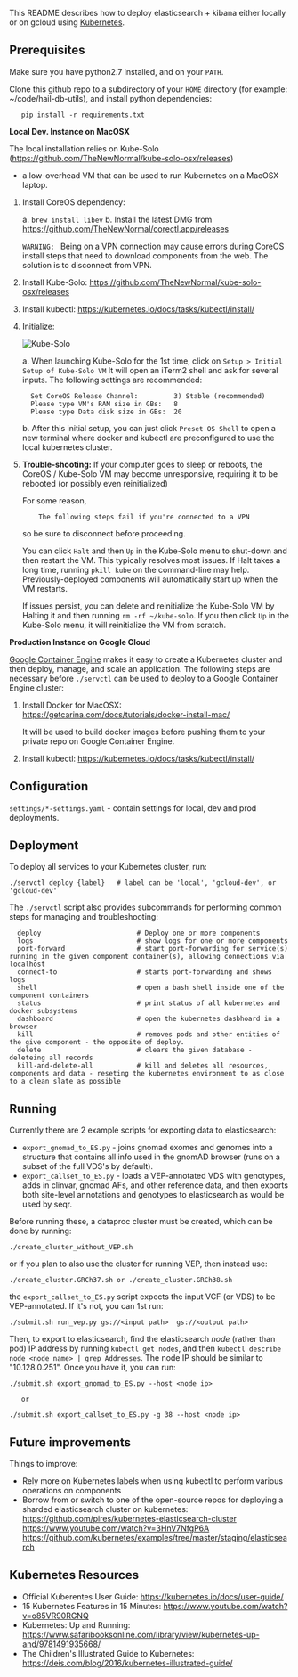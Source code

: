 This README describes how to deploy elasticsearch + kibana either locally or on gcloud using [Kubernetes](https://kubernetes.io/).

Prerequisites
-------------

Make sure you have python2.7 installed, and on your `PATH`.

Clone this github repo to a subdirectory of your `HOME` directory (for example: ~/code/hail-db-utils), and install python dependencies:

       pip install -r requirements.txt


**Local Dev. Instance on MacOSX**

The local installation relies on Kube-Solo (https://github.com/TheNewNormal/kube-solo-osx/releases)
- a low-overhead VM that can be used to run Kubernetes on a MacOSX laptop.

1. Install CoreOS dependency:

   a. `brew install libev`
   b. Install the latest DMG from https://github.com/TheNewNormal/corectl.app/releases

   `WARNING: ` Being on a VPN connection may cause errors during CoreOS install steps that need to download components from the web.
   The solution is to disconnect from VPN.

2. Install Kube-Solo: https://github.com/TheNewNormal/kube-solo-osx/releases

3. Install kubectl: https://kubernetes.io/docs/tasks/kubectl/install/

4. Initialize:

   ![Kube-Solo](https://raw.githubusercontent.com/TheNewNormal/kube-solo-osx/master/kube-solo-osx.png "Kubernetes-Solo")

   a. When launching Kube-Solo for the 1st time, click on `Setup > Initial Setup of Kube-Solo VM`
      It will open an iTerm2 shell and ask for several inputs. The following settings are recommended:

         Set CoreOS Release Channel:         3) Stable (recommended)
         Please type VM's RAM size in GBs:   8
         Please type Data disk size in GBs:  20
 
   b. After this initial setup, you can just click `Preset OS Shell` to open a new terminal where docker and kubectl are preconfigured to use the local kubernetes cluster. 


5.  **Trouble-shooting:** If your computer goes to sleep or reboots, the CoreOS / Kube-Solo VM may become unresponsive, requiring it to be rebooted (or possibly even reinitialized)

    For some reason,

            The following steps fail if you're connected to a VPN

    so be sure to disconnect before proceeding.

    You can click `Halt` and then `Up` in the Kube-Solo menu to shut-down and then restart the VM.
    This typically resolves most issues. If Halt takes a long time, running `pkill kube` on the command-line may help.
    Previously-deployed components will automatically start up when the VM restarts.

    If issues persist, you can delete and reinitialize the Kube-Solo VM by Halting it and then running `rm -rf ~/kube-solo`.
    If you then click `Up` in the Kube-Solo menu, it will reinitialize the VM from scratch.


**Production Instance on Google Cloud**

[Google Container Engine](https://cloud.google.com/container-engine/docs/) makes it easy to create a Kubernetes cluster and then deploy, manage, and scale an application. The following steps are necessary before `./servctl` can be used to deploy to a Google Container Engine cluster:

1. Install Docker for MacOSX:  
   https://getcarina.com/docs/tutorials/docker-install-mac/

   It will be used to build docker images before pushing them to your private repo on Google Container Engine.

2. Install kubectl: https://kubernetes.io/docs/tasks/kubectl/install/


Configuration
-------------

`settings/*-settings.yaml` - contain settings for local, dev and prod deployments.


Deployment
----------

To deploy all services to your Kubernetes cluster, run:

    ./servctl deploy {label}   # label can be 'local', 'gcloud-dev', or 'gcloud-dev'


The `./servctl` script also provides subcommands for performing common steps for managing and troubleshooting:
         
      deploy                        # Deploy one or more components
      logs                          # show logs for one or more components
      port-forward                  # start port-forwarding for service(s) running in the given component container(s), allowing connections via localhost
      connect-to                    # starts port-forwarding and shows logs
      shell                         # open a bash shell inside one of the component containers
      status                        # print status of all kubernetes and docker subsystems
      dashboard                     # open the kubernetes dasbhoard in a browser
      kill                          # removes pods and other entities of the give component - the opposite of deploy.
      delete                        # clears the given database - deleteing all records
      kill-and-delete-all           # kill and deletes all resources, components and data - reseting the kubernetes environment to as close to a clean slate as possible


Running
-------


Currently there are 2 example scripts for exporting data to elasticsearch:
- `export_gnomad_to_ES.py` - joins gnomad exomes and genomes into a structure that contains all info used in the gnomAD browser (runs on a subset of the full VDS's by default).
- `export_callset_to_ES.py` - loads a VEP-annotated VDS with genotypes, adds in clinvar, gnomad AFs, and other reference data, and then exports both site-level annotations and genotypes to elasticsearch as would be used by seqr.

Before running these,
a dataproc cluster must be created, which can be done by running:

    ./create_cluster_without_VEP.sh

or if you plan to also use the cluster for running VEP, then instead use:

    ./create_cluster.GRCh37.sh or ./create_cluster.GRCh38.sh

the `export_callset_to_ES.py` script expects the input VCF (or VDS) to be
VEP-annotated. If it's not, you can 1st run:

    ./submit.sh run_vep.py gs://<input path>  gs://<output path>

Then, to export to elasticsearch, find the elasticsearch *node* (rather than pod)
IP address by running `kubectl get nodes`, and then `kubectl describe node <node name> | grep Addresses`.
The node IP should be similar to "10.128.0.251". Once you have it, you can run:

    ./submit.sh export_gnomad_to_ES.py --host <node ip>

       or

    ./submit.sh export_callset_to_ES.py -g 38 --host <node ip>




Future improvements
-------------------

Things to improve:
- Rely more on Kubernetes labels when using kubectl to perform various operations on components
- Borrow from or switch to one of the open-source repos for deploying a sharded elasticsearch cluster on kubernetes:
https://github.com/pires/kubernetes-elasticsearch-cluster
https://www.youtube.com/watch?v=3HnV7NfgP6A
https://github.com/kubernetes/examples/tree/master/staging/elasticsearch


Kubernetes Resources
--------------------

- Official Kuberentes User Guide:  https://kubernetes.io/docs/user-guide/
- 15 Kubernetes Features in 15 Minutes: https://www.youtube.com/watch?v=o85VR90RGNQ
- Kubernetes: Up and Running: https://www.safaribooksonline.com/library/view/kubernetes-up-and/9781491935668/
- The Children's Illustrated Guide to Kubernetes: https://deis.com/blog/2016/kubernetes-illustrated-guide/

